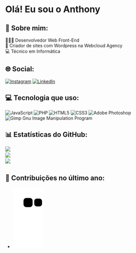 # Olá! Eu sou o Anthony

## 💫 Sobre mim:
👨🏾‍💻 Desenvolvedor Web Front-End<br>🚩 Criador de sites com Wordpress na Webcloud Agency<br>💻 Técnico em Informática<br>


## 🌐 Social:
[![Instagram](https://img.shields.io/badge/Instagram-%23E4405F.svg?logo=Instagram&logoColor=white)](https://instagram.com/https://www.instagram.com/anthony_kld/) [![LinkedIn](https://img.shields.io/badge/LinkedIn-%230077B5.svg?logo=linkedin&logoColor=white)](https://linkedin.com/in/https://www.linkedin.com/in/anthonytecinf) 

## 💻 Tecnologia que uso:
![JavaScript](https://img.shields.io/badge/javascript-%23323330.svg?style=for-the-badge&logo=javascript&logoColor=%23F7DF1E) ![PHP](https://img.shields.io/badge/php-%23777BB4.svg?style=for-the-badge&logo=php&logoColor=white) ![HTML5](https://img.shields.io/badge/html5-%23E34F26.svg?style=for-the-badge&logo=html5&logoColor=white) ![CSS3](https://img.shields.io/badge/css3-%231572B6.svg?style=for-the-badge&logo=css3&logoColor=white) ![Adobe Photoshop](https://img.shields.io/badge/adobephotoshop-%2331A8FF.svg?style=for-the-badge&logo=adobephotoshop&logoColor=white) ![Gimp Gnu Image Manipulation Program](https://img.shields.io/badge/Gimp-657D8B?style=for-the-badge&logo=gimp&logoColor=FFFFFF)

## 📊 Estatísticas do GitHub:
![](https://github-readme-stats.vercel.app/api?username=anthonyKld&theme=tokyonight&hide_border=true&include_all_commits=false&count_private=false)<br/>
![](https://github-readme-streak-stats.herokuapp.com/?user=anthonyKld&theme=tokyonight&hide_border=true)<br/>
![](https://github-readme-stats.vercel.app/api/top-langs/?username=anthonyKld&theme=tokyonight&hide_border=true&include_all_commits=false&count_private=false&layout=compact)

<!--
## 🏆 Troféus GitHub
![](https://github-profile-trophy.vercel.app/?username=anthonyKld&theme=radical&no-frame=true&no-bg=false&margin-w=4)

<!-- Proudly created with GPRM ( https://gprm.itsvg.in ) -->

## 🐍 Contribuições no último ano:
-
  ![Snake animation](https://github.com/anthonyKld/anthonyKld/blob/output/github-contribution-grid-snake.svg)
</div>
